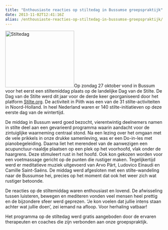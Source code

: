 ```yaml
---
title: "Enthousiaste reacties op stiltedag in Bussumse groepspraktijk"
date: 2013-11-02T12:41:16Z
alias: /enthousiaste-reacties-op-stiltedag-in-bussumse-groepspraktijk/
---
```

<img class="alignright size-medium wp-image-515" alt="Stiltedag" src="https://res.cloudinary.com/piith/image/upload/2013/11/1382395_716463745049424_696598990_n-219x180.jpg" width="219" height="180" />Op zondag 27 oktober vond in Bussum voor het eerst een stiltemiddag plaats op de landelijke Dag van de Stilte. De Dag van de Stilte werd dit jaar voor de derde keer georganiseerd door het platform <a href="http://stilte.org">Stilte.org</a>. De activiteit in Piith was een van de 31 stilte-activiteiten in Noord-Holland. In heel Nederland waren er 140 stilte-initiatieven op deze eerste dag van de wintertijd.

<!--more-->De middag in Bussum werd goed bezocht, vierentwintig deelnemers namen in stilte deel aan een gevarieerd programma waarin aandacht voor de zintuiglijke waarneming centraal stond. Na een lezing over het omgaan met de vele prikkels in onze drukke samenleving, was er een Do-in-les met pianobegeleiding. Daarna liet het merendeel van de aanwezigen een acupunctuur-naaldje plaatsen op een plek op het voorhoofd, vlak onder de haargrens. Deze stimuleert rust in het hoofd. Ook kon gekozen worden voor een voetmassage gericht op de punten die rustiger maken. Tegelijkertijd werd er meditatieve muziek uitgevoerd van Arvo Pärt, Ludovico Einaudi en Camille Saint-Saëns. De middag werd afgesloten met een stilte-wandeling naar de Bussumse hei, precies op het moment dat ook het weer zich wat rustiger betoonde.

De reacties op de stiltemiddag waren enthousiast en lovend. De afwisseling tussen luisteren, bewegen en mediteren vonden veel mensen heel prettig en de bijzondere sfeer werd geprezen. ‘Je kon voelen dat jullie intens staan achter wat jullie doen’, zei iemand na afloop. Voor herhaling vatbaar!

Het programma op de stiltedag werd gratis aangeboden door de ervaren therapeuten en coaches die zijn verbonden aan onze groepspraktijk.